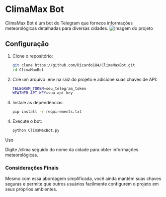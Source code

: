 # ClimaMax Bot

ClimaMax Bot é um bot do Telegram que fornece informações meteorológicas detalhadas para diversas cidades.
![imagem do projeto](main/Imagem.jpg)

## Configuração

1. Clone o repositório:

   ```bash
   git clone https://github.com/Ricardo184/ClimaMaxBot.git
   cd ClimaMaxBot
1. Crie um arquivo .env na raiz do projeto e adicione suas chaves de API:
   ```bash
   TELEGRAM_TOKEN=seu_telegram_token
   WEATHER_API_KEY=sua_api_key
2. Instale as dependências:
   ```bash
   pip install -r requirements.txt
3. Execute o bot:
   ```bash
   python ClimaMaxBot.py
Uso

  Digite /clima seguido do nome da cidade para obter informações meteorológicas.
  
### Considerações Finais

Mesmo com essa abordagem simplificada, você ainda mantém suas chaves seguras e permite que outros usuários facilmente configurem o projeto em seus próprios ambientes.
